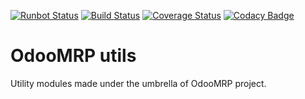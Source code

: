 [![Runbot Status](https://runbot.odoo-community.org/runbot/badge/flat/187/9.0.svg)](https://runbot.odoo-community.org/runbot/repo/github-com-odoomrp-odoomrp-utils-187)
[![Build Status](https://travis-ci.org/odoomrp/odoomrp-utils.svg?branch=9.0)](https://travis-ci.org/odoomrp/odoomrp-utils)
[![Coverage Status](https://coveralls.io/repos/odoomrp/odoomrp-utils/badge.png?branch=9.0)](https://coveralls.io/r/odoomrp/odoomrp-utils?branch=9.0)
[![Codacy Badge](https://www.codacy.com/project/badge/a38b68904e434d64ba2b24e0a368369f)](https://www.codacy.com/public/oihanecruce/odoomrp-utils_2)

OdooMRP utils
=============

Utility modules made under the umbrella of OdooMRP project.
